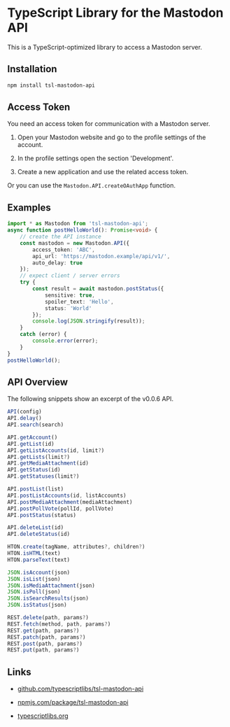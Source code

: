 TypeScript Library for the Mastodon API
=======================================

This is a TypeScript-optimized library to access a Mastodon server.



Installation
------------

```sh
npm install tsl-mastodon-api
```



Access Token
------------

You need an access token for communication with a Mastodon server.

1. Open your Mastodon website and go to the profile settings of the account.

2. In the profile settings open the section 'Development'.

3. Create a new application and use the related access token.

Or you can use the `Mastodon.API.createOAuthApp` function.



Examples
--------

```ts
import * as Mastodon from 'tsl-mastodon-api';
async function postHelloWorld(): Promise<void> {
    // create the API instance
    const mastodon = new Mastodon.API({
        access_token: 'ABC',
        api_url: 'https://mastodon.example/api/v1/',
        auto_delay: true
    });
    // expect client / server errors
    try {
        const result = await mastodon.postStatus({
            sensitive: true,
            spoiler_text: 'Hello',
            status: 'World'
        });
        console.log(JSON.stringify(result));
    }
    catch (error) {
        console.error(error);
    }
}
postHelloWorld();
```



API Overview
------------

The following snippets show an excerpt of the v0.0.6 API.

```ts
API(config)
API.delay()
API.search(search)

API.getAccount()
API.getList(id)
API.getListAccounts(id, limit?)
API.getLists(limit?)
API.getMediaAttachment(id)
API.getStatus(id)
API.getStatuses(limit?)

API.postList(list)
API.postListAccounts(id, listAccounts)
API.postMediaAttachment(mediaAttachment)
API.postPollVote(pollId, pollVote)
API.postStatus(status)

API.deleteList(id)
API.deleteStatus(id)
```

```ts
HTON.create(tagName, attributes?, children?)
HTON.isHTML(text)
HTON.parseText(text)
```

```ts
JSON.isAccount(json)
JSON.isList(json)
JSON.isMediaAttachment(json)
JSON.isPoll(json)
JSON.isSearchResults(json)
JSON.isStatus(json)
```

```ts
REST.delete(path, params?)
REST.fetch(method, path, params?)
REST.get(path, params?)
REST.patch(path, params?)
REST.post(path, params?)
REST.put(path, params?)
```



Links
-----

* [github.com/typescriptlibs/tsl-mastodon-api](https://github.com/typescriptlibs/tsl-mastodon-api/releases)

* [npmjs.com/package/tsl-mastodon-api](https://www.npmjs.com/package/tsl-mastodon-api)

* [typescriptlibs.org](https://typescriptlibs.org/)
